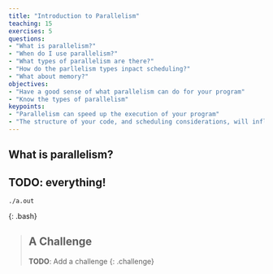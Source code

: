 ```yaml
---
title: "Introduction to Parallelism"
teaching: 15
exercises: 5
questions:
- "What is parallelism?"
- "When do I use parallelism?"
- "What types of parallelism are there?"
- "How do the parllelism types inpact scheduling?"
- "What about memory?"
objectives:
- "Have a good sense of what parallelism can do for your program"
- "Know the types of parallelism"
keypoints:
- "Parallelism can speed up the execution of your program"
- "The structure of your code, and scheduling considerations, will influence how you parallelism your computational work"
---
```


## What is parallelism?

## **TODO**: everything!


```
./a.out
```
{: .bash}

> ## A Challenge
>
> **TODO**: Add a challenge
{: .challenge}
